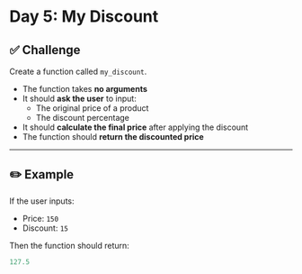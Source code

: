 # Day 5: My Discount

## ✅ Challenge  
Create a function called `my_discount`.

- The function takes **no arguments**
- It should **ask the user** to input:
  - The original price of a product
  - The discount percentage
- It should **calculate the final price** after applying the discount
- The function should **return the discounted price**

---

## ✏️ Example

If the user inputs:

- Price: `150`
- Discount: `15`

Then the function should return:

```python
127.5
